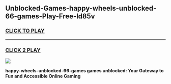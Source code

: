 
## Unblocked-Games-happy-wheels-unblocked-66-games-Play-Free-ld85v
<h3>
<a href="https://premium76.site?title=happy-wheels-unblocked-66-games&ref=10A">CLICK TO PLAY</a></h3>
<hr>

<h3>
<a href="https://premium76.site?title=happy-wheels-unblocked-66-games&ref=10A">CLICK 2 PLAY</a>
  
</h3>

<a href="https://premium76.site?title=happy-wheels-unblocked-66-games&ref=10A"><img src="https://clearcache.store/games.png"></a>


**happy-wheels-unblocked-66-games games unblocked: Your Gateway to Fun and Accessible Online Gaming**
